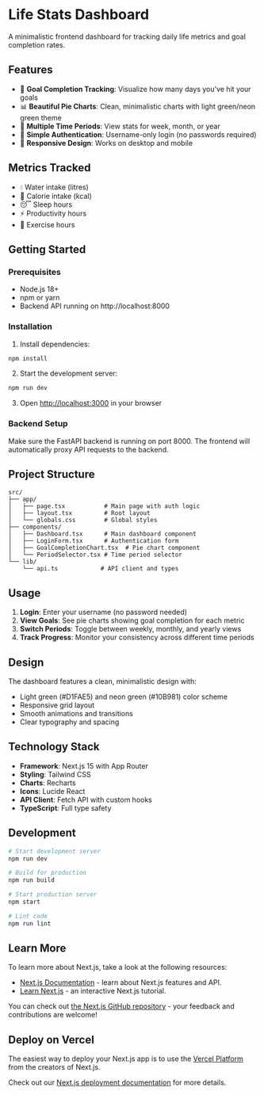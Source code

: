 # Life Stats Dashboard

A minimalistic frontend dashboard for tracking daily life metrics and goal completion rates.

## Features

- 🎯 **Goal Completion Tracking**: Visualize how many days you've hit your goals
- 📊 **Beautiful Pie Charts**: Clean, minimalistic charts with light green/neon green theme
- 📅 **Multiple Time Periods**: View stats for week, month, or year
- 🚀 **Simple Authentication**: Username-only login (no passwords required)
- 📱 **Responsive Design**: Works on desktop and mobile

## Metrics Tracked

- 💧 Water intake (litres)
- 🍎 Calorie intake (kcal)
- 😴 Sleep hours
- ⚡ Productivity hours
- 🏃 Exercise hours

## Getting Started

### Prerequisites

- Node.js 18+ 
- npm or yarn
- Backend API running on http://localhost:8000

### Installation

1. Install dependencies:
```bash
npm install
```

2. Start the development server:
```bash
npm run dev
```

3. Open [http://localhost:3000](http://localhost:3000) in your browser

### Backend Setup

Make sure the FastAPI backend is running on port 8000. The frontend will automatically proxy API requests to the backend.

## Project Structure

```
src/
├── app/
│   ├── page.tsx           # Main page with auth logic
│   ├── layout.tsx         # Root layout
│   └── globals.css        # Global styles
├── components/
│   ├── Dashboard.tsx      # Main dashboard component
│   ├── LoginForm.tsx      # Authentication form
│   ├── GoalCompletionChart.tsx  # Pie chart component
│   └── PeriodSelector.tsx # Time period selector
└── lib/
    └── api.ts            # API client and types
```

## Usage

1. **Login**: Enter your username (no password needed)
2. **View Goals**: See pie charts showing goal completion for each metric
3. **Switch Periods**: Toggle between weekly, monthly, and yearly views
4. **Track Progress**: Monitor your consistency across different time periods

## Design

The dashboard features a clean, minimalistic design with:
- Light green (#D1FAE5) and neon green (#10B981) color scheme
- Responsive grid layout
- Smooth animations and transitions
- Clear typography and spacing

## Technology Stack

- **Framework**: Next.js 15 with App Router
- **Styling**: Tailwind CSS
- **Charts**: Recharts
- **Icons**: Lucide React
- **API Client**: Fetch API with custom hooks
- **TypeScript**: Full type safety

## Development

```bash
# Start development server
npm run dev

# Build for production
npm run build

# Start production server
npm start

# Lint code
npm run lint
```

## Learn More

To learn more about Next.js, take a look at the following resources:

- [Next.js Documentation](https://nextjs.org/docs) - learn about Next.js features and API.
- [Learn Next.js](https://nextjs.org/learn) - an interactive Next.js tutorial.

You can check out [the Next.js GitHub repository](https://github.com/vercel/next.js) - your feedback and contributions are welcome!

## Deploy on Vercel

The easiest way to deploy your Next.js app is to use the [Vercel Platform](https://vercel.com/new?utm_medium=default-template&filter=next.js&utm_source=create-next-app&utm_campaign=create-next-app-readme) from the creators of Next.js.

Check out our [Next.js deployment documentation](https://nextjs.org/docs/app/building-your-application/deploying) for more details.
